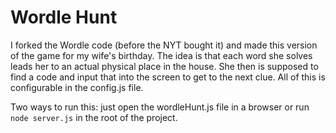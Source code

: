 # Wordle Hunt

I forked the Wordle code (before the NYT bought it) and made this version of the game for my
wife's birthday. The idea is that each word she solves leads her to an actual physical place
in the house. She then is supposed to find a code and input that into the screen to get to
the next clue. All of this is configurable in the config.js file.

Two ways to run this: just open the wordleHunt.js file in a browser or run `node server.js`
in the root of the project.